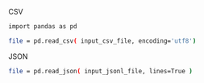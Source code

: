 





CSV

```bash
import pandas as pd

file = pd.read_csv( input_csv_file, encoding='utf8')
```



JSON

```bash
file = pd.read_json( input_jsonl_file, lines=True )
```

